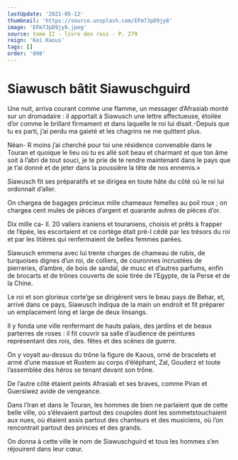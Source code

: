 ```yaml
---
lastUpdate: '2021-05-12'
thumbnail: 'https://source.unsplash.com/EFm7JpD9jy8'
image: 'EFm7JpD9jy8.jpeg'
source: tome II - livre des rois - P. 279
reign: 'Keï Kaous'
tags: []
order: '098'
---
```


# Siawusch bâtit Siawuschguird

Une nuit, arriva courant comme une flamme, un messager d’Afrasiab monté sur un dromadaire : il apportait à Siawusch une lettre affectueuse, étoilée d’or comme le brillant firmament et dans laquelle le roi lui disait.-Depuis que tu es parti, j’ai perdu ma gaieté et les chagrins ne me quittent plus.

Néan-
R moins j’ai cherché pour toi une résidence convenable dans le Touran et quoique le lieu où tu es allé soit beau et charmant et que ton âme soit à l’abri de tout souci, je te prie de te rendre maintenant dans le pays que je t’ai donné et de jeter dans la poussière la tête de nos ennemis.»

Siawusch fit ses préparatifs et se dirigea en toute hâte du côté où le roi lui ordonnait d’aller.

On chargea de bagages précieux mille chameaux femelles au poil roux ; on chargea cent mules de pièces d’argent et quarante autres de pièces d’or.

Dix mille ca-
Il. 20 valiers iraniens et touraniens, choisis et prêts à frapper de l’épée, les escortaient et ce cortège était pré-I cédé par les trésors du roi et par les litières qui renfermaient de belles femmes parées.

Siawusch emmena avec lui trente charges de chameau de rubis, de turquoises dignes d’un roi, de colliers, de couronnes incrustées de pierreries, d’ambre, de bois de sandal, de musc et d’autres parfums, enfin de brocarts et de trônes couverts de soie tirée de l’Egypte, de la Perse et de la Chine.

Le roi et son glorieux corte’ge se dirigèrent vers le beau pays de Behar, et, arrivé dans ce pays, Siawusch indiqua de la main un endroit et fit préparer un emplacement long et large de deux linsangs.

Il y fonda une ville renfermant de hauts palais, des jardins et de beaux parterres de roses : il fit couvrir sa salle d’audience de peintures représentant des rois, des. fêtes et des scènes de guerre.

On y voyait au-dessus du trône la figure de Kaous, orné de bracelets et armé d’une massue et Rustem au corps d’éléphant, Zal, Gouderz et toute l’assemblée des héros se tenant devant son trône.

De l’autre côté étaient peints Afrasiab et ses braves, comme Piran et Guersiwez avide de vengeance.

Dans l’Iran et dans le Touran, les hommes de bien ne parlaient que de cette belle ville, où s’élevaient partout des coupoles dont les sommetstouchaient aux nues, où étaient assis partout des chanteurs et des musiciens, où l’on rencontrait partout des princes et des grands.

On donna à cette ville le nom de Siawuschguird et tous les hommes s’en réjouirent dans leur cœur.
